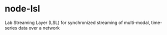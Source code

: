 # node-lsl
Lab Streaming Layer (LSL) for synchronized streaming of multi-modal, time-series data over a network 
